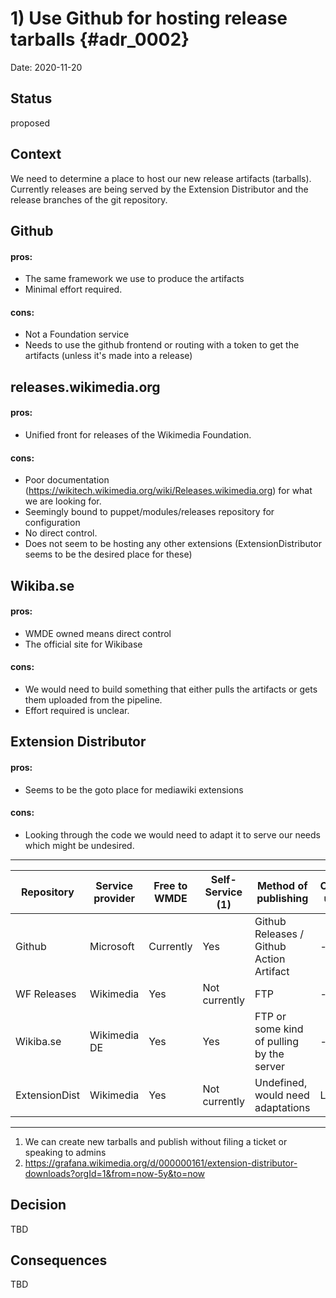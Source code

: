 # 1) Use Github for hosting release tarballs {#adr_0002}

Date: 2020-11-20

## Status

proposed

## Context

We need to determine a place to host our new release artifacts (tarballs). 
Currently releases are being served by the Extension Distributor and the release branches of the git repository. 

## Github

#### pros: 

- The same framework we use to produce the artifacts
- Minimal effort required.

#### cons:

- Not a Foundation service
- Needs to use the github frontend or routing with a token to get the artifacts (unless it's made into a release)

## releases.wikimedia.org

#### pros: 

- Unified front for releases of the Wikimedia Foundation.

#### cons:

- Poor documentation (https://wikitech.wikimedia.org/wiki/Releases.wikimedia.org) for what we are looking for.
- Seemingly bound to puppet/modules/releases repository for configuration
- No direct control. 
- Does not seem to be hosting any other extensions (ExtensionDistributor seems to be the desired place for these)

## Wikiba.se

#### pros: 

- WMDE owned means direct control
- The official site for Wikibase 

#### cons:

- We would need to build something that either pulls the artifacts or gets them uploaded from the pipeline. 
- Effort required is unclear.

## Extension Distributor

#### pros: 

- Seems to be the goto place for mediawiki extensions

#### cons:

- Looking through the code we would need to adapt it to serve our needs which might be undesired.

---

| Repository    | Service provider   | Free to WMDE                   | Self-Service (1)       | Method of publishing                                 | Current usage  | Estimated effort  | Documentation | URL
| ------------- |------------------- | ------------------------------ | ---------------------- | ---------------------------------------------------- | -------------- | ----------------- | ------------- | --------------------------|
| Github        | Microsoft          | Currently                      | Yes                    | Github Releases / Github Action Artifact             | -	           | Low               | Good          | github.com/wikimedia/     |
| WF Releases   | Wikimedia          | Yes                            | Not currently          | FTP                                                  | -              | High              | Poor          | releases.wikimedia.org    |
| Wikiba.se     | Wikimedia DE       | Yes                            | Yes                    | FTP or some kind of pulling by the server            | -              | Medium            | Poor          | wikiba.se                 |
| ExtensionDist | Wikimedia          | Yes                            | Not currently          | Undefined, would need adaptations                    | Low (2)        | High              | Poor          | extdist.wmflabs.org/dist/ |

---

1. We can create new tarballs and publish without filing a ticket or speaking to admins
2. https://grafana.wikimedia.org/d/000000161/extension-distributor-downloads?orgId=1&from=now-5y&to=now

## Decision

TBD

## Consequences

TBD

[Github release]: https://github.com/actions/create-release
[upload]: https://github.com/actions/upload-release-asset
